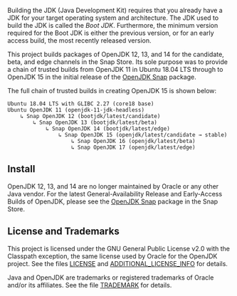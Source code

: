 Building the JDK (Java Development Kit) requires that you already have a JDK for your target operating system and architecture. The JDK used to build the JDK is called the *Boot JDK*. Furthermore, the minimum version required for the Boot JDK is either the previous version, or for an early access build, the most recently released version.

This project builds packages of OpenJDK 12, 13, and 14 for the candidate, beta, and edge channels in the Snap Store. Its sole purpose was to provide a chain of trusted builds from OpenJDK 11 in Ubuntu 18.04 LTS through to OpenJDK 15 in the initial release of the [OpenJDK Snap](https://snapcraft.io/openjdk) package.

The full chain of trusted builds in creating OpenJDK 15 is shown below:

```
Ubuntu 18.04 LTS with GLIBC 2.27 (core18 base)
Ubuntu OpenJDK 11 (openjdk-11-jdk-headless)
    ↳ Snap OpenJDK 12 (bootjdk/latest/candidate)
        ↳ Snap OpenJDK 13 (bootjdk/latest/beta)
            ↳ Snap OpenJDK 14 (bootjdk/latest/edge)
                ↳ Snap OpenJDK 15 (openjdk/latest/candidate → stable)
                    ↳ Snap OpenJDK 16 (openjdk/latest/beta)
                    ↳ Snap OpenJDK 17 (openjdk/latest/edge)
```

## Install

OpenJDK 12, 13, and 14 are no longer maintained by Oracle or any other Java vendor. For the latest General-Availability Release and Early-Access Builds of OpenJDK, please see the [OpenJDK Snap](https://snapcraft.io/openjdk) package in the Snap Store.

## License and Trademarks

This project is licensed under the GNU General Public License v2.0 with the Classpath exception, the same license used by Oracle for the OpenJDK project. See the files [LICENSE](LICENSE) and [ADDITIONAL_LICENSE_INFO](ADDITIONAL_LICENSE_INFO) for details.

Java and OpenJDK are trademarks or registered trademarks of Oracle and/or its affiliates. See the file [TRADEMARK](TRADEMARK) for details.
